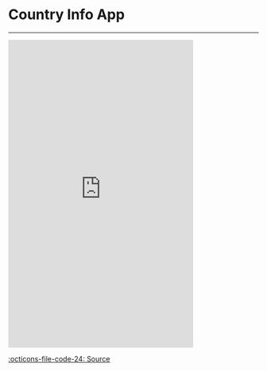# Country Info App
---

<iframe width="372" height="620" style="border: 0px;" src="https://studio.code.org/projects/applab/17EPNgI7n7t6CiC1uZCpNxlPvZ6UreKrZNclSa3WuUY/embed"></iframe>

[:octicons-file-code-24: Source](https://github.com/johnBrereton/Country-Info-App)